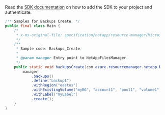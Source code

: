 Read the [SDK documentation](https://github.com/Azure/azure-sdk-for-java/blob/azure-resourcemanager-netapp_1.0.0-beta.8/sdk/netapp/azure-resourcemanager-netapp/README.md) on how to add the SDK to your project and authenticate.

```java
/** Samples for Backups Create. */
public final class Main {
    /*
     * x-ms-original-file: specification/netapp/resource-manager/Microsoft.NetApp/stable/2021-10-01/examples/Backups_Create.json
     */
    /**
     * Sample code: Backups_Create.
     *
     * @param manager Entry point to NetAppFilesManager.
     */
    public static void backupsCreate(com.azure.resourcemanager.netapp.NetAppFilesManager manager) {
        manager
            .backups()
            .define("backup1")
            .withRegion("eastus")
            .withExistingVolume("myRG", "account1", "pool1", "volume1")
            .withLabel("myLabel")
            .create();
    }
}
```
